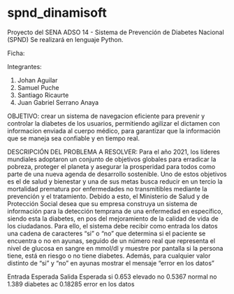 # spnd_dinamisoft
Proyecto del SENA ADSO 14 - Sistema de Prevención de Diabetes Nacional (SPND)
Se realizará en lenguaje Python.

Ficha: 

Integrantes:

1. Johan Aguilar
2. Samuel Puche
3. Santiago Ricaurte
4. Juan Gabriel Serrano Anaya

OBJETIVO:
crear un sistema de navegacion eficiente para prevenir y controlar la diabetes de los usuarios, permitiendo agilizar el dictamen con informacion enviada al cuerpo médico, para garantizar que la información que se maneja sea confiable y en tiempo real.

DESCRIPCIÓN DEL PROBLEMA A RESOLVER:
Para el año 2021, los líderes mundiales adoptaron un conjunto de objetivos globales para erradicar la pobreza, proteger el planeta y asegurar la prosperidad para todos como parte de una nueva agenda de desarrollo sostenible. Uno de estos objetivos es el de salud y bienestar y una de sus metas busca reducir en un tercio la mortalidad prematura por enfermedades no transmitibles mediante la prevención y el tratamiento.
Debido a esto, el Ministerio de Salud y de Protección Social desea que su empresa construya un sistema de información para la detección temprana de una enfermedad en específico, siendo esta la diabetes, en pos del mejoramiento de la calidad de vida de los ciudadanos.
Para ello, el sistema debe recibir como entrada los datos una cadena de caracteres “si” o “no” que determina si el paciente se encuentra o no en ayunas, seguido de un número real que representa el nivel de glucosa en sangre en mmol/dl y muestre por pantalla si la persona tiene, está en riesgo o no tiene diabetes. 
Además, para cualquier valor distinto de “si” y “no” en ayunas mostrar el mensaje “error en los datos”

Entrada Esperada        Salida Esperada
si    0.653              elevado
no    0.5367             normal
no    1.389              diabetes
ac    0.18285            error en los datos
